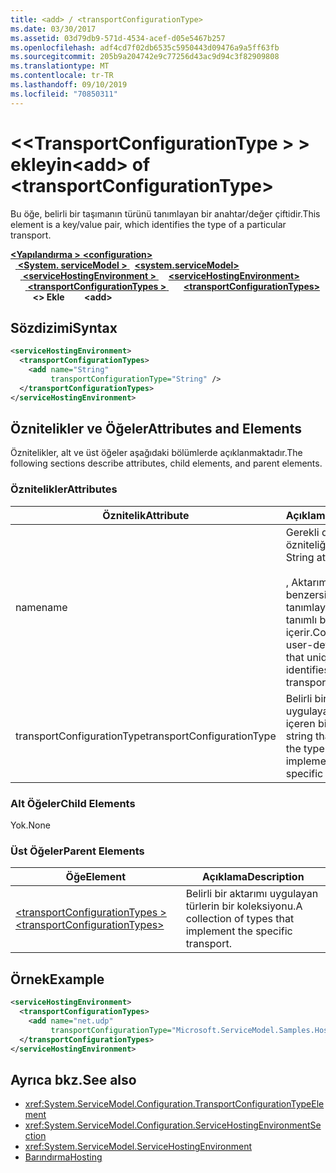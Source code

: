 ```yaml
---
title: <add> / <transportConfigurationType>
ms.date: 03/30/2017
ms.assetid: 03d79db9-571d-4534-acef-d05e5467b257
ms.openlocfilehash: adf4cd7f02db6535c5950443d09476a9a5ff63fb
ms.sourcegitcommit: 205b9a204742e9c77256d43ac9d94c3f82909808
ms.translationtype: MT
ms.contentlocale: tr-TR
ms.lasthandoff: 09/10/2019
ms.locfileid: "70850311"
---
```

# <a name="add-of-transportconfigurationtype"></a><span data-ttu-id="f457b-102">\<\<TransportConfigurationType > > ekleyin</span><span class="sxs-lookup"><span data-stu-id="f457b-102">\<add> of \<transportConfigurationType></span></span>
<span data-ttu-id="f457b-103">Bu öğe, belirli bir taşımanın türünü tanımlayan bir anahtar/değer çiftidir.</span><span class="sxs-lookup"><span data-stu-id="f457b-103">This element is a key/value pair, which identifies the type of a particular transport.</span></span>  
  
<span data-ttu-id="f457b-104">[ **\<Yapılandırma >** ](../configuration-element.md)</span><span class="sxs-lookup"><span data-stu-id="f457b-104">[**\<configuration>**](../configuration-element.md)</span></span>\
<span data-ttu-id="f457b-105">&nbsp;&nbsp;[ **\<System. serviceModel >** ](system-servicemodel.md)</span><span class="sxs-lookup"><span data-stu-id="f457b-105">&nbsp;&nbsp;[**\<system.serviceModel>**](system-servicemodel.md)</span></span>\
<span data-ttu-id="f457b-106">&nbsp;&nbsp;&nbsp;&nbsp;[ **\<serviceHostingEnvironment >** ](servicehostingenvironment.md)</span><span class="sxs-lookup"><span data-stu-id="f457b-106">&nbsp;&nbsp;&nbsp;&nbsp;[**\<serviceHostingEnvironment>**](servicehostingenvironment.md)</span></span>\
<span data-ttu-id="f457b-107">&nbsp;&nbsp;&nbsp;&nbsp;&nbsp;&nbsp;[ **\<transportConfigurationTypes >** ](transportconfigurationtypes.md)</span><span class="sxs-lookup"><span data-stu-id="f457b-107">&nbsp;&nbsp;&nbsp;&nbsp;&nbsp;&nbsp;[**\<transportConfigurationTypes>**](transportconfigurationtypes.md)</span></span>\
<span data-ttu-id="f457b-108">&nbsp;&nbsp;&nbsp;&nbsp;&nbsp;&nbsp;&nbsp;&nbsp; **\<> Ekle**</span><span class="sxs-lookup"><span data-stu-id="f457b-108">&nbsp;&nbsp;&nbsp;&nbsp;&nbsp;&nbsp;&nbsp;&nbsp;**\<add>**</span></span>  
  
## <a name="syntax"></a><span data-ttu-id="f457b-109">Sözdizimi</span><span class="sxs-lookup"><span data-stu-id="f457b-109">Syntax</span></span>  
  
```xml  
<serviceHostingEnvironment>
  <transportConfigurationTypes>
    <add name="String"
         transportConfigurationType="String" />
  </transportConfigurationTypes>
</serviceHostingEnvironment>
```  
  
## <a name="attributes-and-elements"></a><span data-ttu-id="f457b-110">Öznitelikler ve Öğeler</span><span class="sxs-lookup"><span data-stu-id="f457b-110">Attributes and Elements</span></span>  
 <span data-ttu-id="f457b-111">Öznitelikler, alt ve üst öğeler aşağıdaki bölümlerde açıklanmaktadır.</span><span class="sxs-lookup"><span data-stu-id="f457b-111">The following sections describe attributes, child elements, and parent elements.</span></span>  
  
### <a name="attributes"></a><span data-ttu-id="f457b-112">Öznitelikler</span><span class="sxs-lookup"><span data-stu-id="f457b-112">Attributes</span></span>  
  
|<span data-ttu-id="f457b-113">Öznitelik</span><span class="sxs-lookup"><span data-stu-id="f457b-113">Attribute</span></span>|<span data-ttu-id="f457b-114">Açıklama</span><span class="sxs-lookup"><span data-stu-id="f457b-114">Description</span></span>|  
|---------------|-----------------|  
|<span data-ttu-id="f457b-115">name</span><span class="sxs-lookup"><span data-stu-id="f457b-115">name</span></span>|<span data-ttu-id="f457b-116">Gerekli dize özniteliği.</span><span class="sxs-lookup"><span data-stu-id="f457b-116">Required String attribute.</span></span><br /><br /> <span data-ttu-id="f457b-117">, Aktarım türünü benzersiz bir şekilde tanımlayan Kullanıcı tanımlı bir anahtar içerir.</span><span class="sxs-lookup"><span data-stu-id="f457b-117">Contains a user-defined key that uniquely identifies the transport type.</span></span>|  
|<span data-ttu-id="f457b-118">transportConfigurationType</span><span class="sxs-lookup"><span data-stu-id="f457b-118">transportConfigurationType</span></span>|<span data-ttu-id="f457b-119">Belirli bir taşımayı uygulayan türü içeren bir dize.</span><span class="sxs-lookup"><span data-stu-id="f457b-119">A string that contains the type that implements the specific transport.</span></span>|  
  
### <a name="child-elements"></a><span data-ttu-id="f457b-120">Alt Öğeler</span><span class="sxs-lookup"><span data-stu-id="f457b-120">Child Elements</span></span>  
 <span data-ttu-id="f457b-121">Yok.</span><span class="sxs-lookup"><span data-stu-id="f457b-121">None</span></span>  
  
### <a name="parent-elements"></a><span data-ttu-id="f457b-122">Üst Öğeler</span><span class="sxs-lookup"><span data-stu-id="f457b-122">Parent Elements</span></span>  
  
|<span data-ttu-id="f457b-123">Öğe</span><span class="sxs-lookup"><span data-stu-id="f457b-123">Element</span></span>|<span data-ttu-id="f457b-124">Açıklama</span><span class="sxs-lookup"><span data-stu-id="f457b-124">Description</span></span>|  
|-------------|-----------------|  
|[<span data-ttu-id="f457b-125">\<transportConfigurationTypes ></span><span class="sxs-lookup"><span data-stu-id="f457b-125">\<transportConfigurationTypes></span></span>](transportconfigurationtypes.md)|<span data-ttu-id="f457b-126">Belirli bir aktarımı uygulayan türlerin bir koleksiyonu.</span><span class="sxs-lookup"><span data-stu-id="f457b-126">A collection of types that implement the specific transport.</span></span>|  
  
## <a name="example"></a><span data-ttu-id="f457b-127">Örnek</span><span class="sxs-lookup"><span data-stu-id="f457b-127">Example</span></span>  
  
```xml  
<serviceHostingEnvironment>
  <transportConfigurationTypes>
    <add name="net.udp"
         transportConfigurationType="Microsoft.ServiceModel.Samples.Hosting.HostedUdpTransportConfiguration, UdpActivation, Version=1.0.0.0, Culture=neutral, PublicKeyToken=6fa904d2da1848d6" />
  </transportConfigurationTypes>
</serviceHostingEnvironment>
```  
  
## <a name="see-also"></a><span data-ttu-id="f457b-128">Ayrıca bkz.</span><span class="sxs-lookup"><span data-stu-id="f457b-128">See also</span></span>

- <xref:System.ServiceModel.Configuration.TransportConfigurationTypeElement>
- <xref:System.ServiceModel.Configuration.ServiceHostingEnvironmentSection>
- <xref:System.ServiceModel.ServiceHostingEnvironment>
- [<span data-ttu-id="f457b-129">Barındırma</span><span class="sxs-lookup"><span data-stu-id="f457b-129">Hosting</span></span>](../../../wcf/feature-details/hosting.md)
